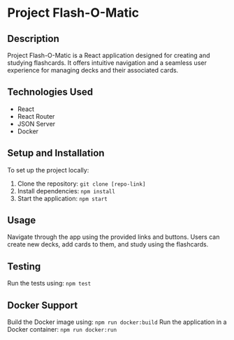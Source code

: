 # Project Flash-O-Matic

## Description
Project Flash-O-Matic is a React application designed for creating and studying flashcards. It offers intuitive navigation and a seamless user experience for managing decks and their associated cards.

## Technologies Used
- React
- React Router
- JSON Server
- Docker

## Setup and Installation
To set up the project locally:
1. Clone the repository: `git clone [repo-link]`
2. Install dependencies: `npm install`
3. Start the application: `npm start`

## Usage
Navigate through the app using the provided links and buttons. Users can create new decks, add cards to them, and study using the flashcards.

## Testing
Run the tests using: `npm test`

## Docker Support
Build the Docker image using: `npm run docker:build`
Run the application in a Docker container: `npm run docker:run`
